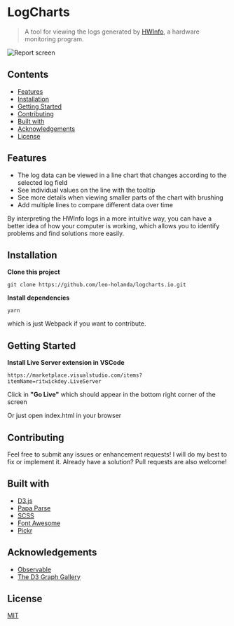 # LogCharts

>A tool for viewing the logs generated by [HWInfo](https://www.hwinfo.com/), a hardware monitoring program.

![Report screen](https://i.imgur.com/hyEqayq.png)

## Contents

* [Features](#features)
* [Installation](#installation)
* [Getting Started](#getting-started)
* [Contributing](#contributing)
* [Built with](#built-with)
* [Acknowledgements](#acknowledgements)
* [License](#contributing)

## Features

* The log data can be viewed in a line chart that changes according to the selected log field
* See individual values on the line with the tooltip
* See more details when viewing smaller parts of the chart with brushing
* Add multiple lines to compare different data over time

By interpreting the HWInfo logs in a more intuitive way, you can have a better idea of how your computer is working, which allows you to identify problems and find solutions more easily.

## Installation

**Clone this project**

```git clone https://github.com/leo-holanda/logcharts.io.git```

**Install dependencies**

```yarn```

which is just Webpack if you want to contribute.

## Getting Started

**Install Live Server extension in VSCode**

```https://marketplace.visualstudio.com/items?itemName=ritwickdey.LiveServer```

Click in **"Go Live"** which should appear in the bottom right corner of the screen

Or just open index.html in your browser

## Contributing

Feel free to submit any issues or enhancement requests! I will do my best to fix or implement it. Already have a solution? Pull requests are also welcome!

## Built with

- [D3.js](https://d3js.org/)
- [Papa Parse](https://www.papaparse.com/)
- [SCSS](https://sass-lang.com/)
- [Font Awesome](https://fontawesome.com/)
- [Pickr](https://github.com/Simonwep/pickr)

## Acknowledgements
- [Observable](https://observablehq.com/tutorials)
- [The D3 Graph Gallery](https://www.d3-graph-gallery.com/index.html)

## License
[MIT](https://choosealicense.com/licenses/mit/)
